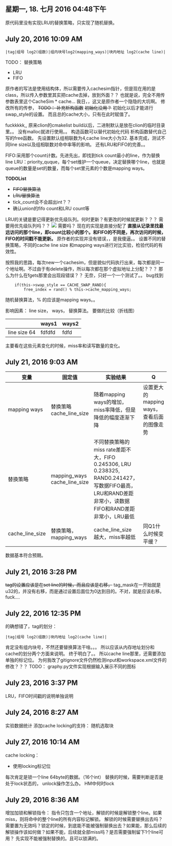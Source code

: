 ## 星期一, 18. 七月 2016 04:48下午 
原代码里没有实现LRU的替换策略，只实现了随机替换。
## July 20, 2016 10:09 AM
```
|tag|组号 log2(组数)|组内块号log2(mapping_ways)|块内地址 log2(cache line)|
```
TODO：
替换策略
+ LRU
+ FIFO

原作者的写法是使用结构体，所以需要传入cachesim指针，但是现在用的是class，所以传入参数里其实把cache去掉，放到外面？？
也就是说，完全不用传参数表里这个CacheSim * cache...
我日，，这又是原作者一个隐隐的大坑啊。
修改所有的传参，
~~TODO：
补充析构函数~~
~~初始化没用？~~
初始化以后才能进行swap_style的设置。
而且总的cache大小，只有在此时赋值了。

fuckkkkk,,
原来clion的cmakelist build以后，二进制默认是放在clion的临时目录里。。
没有malloc就进行使用。。
构造函数可以替代初始化代码
析构函数替代自己写的free函数。
先设置默认组相联数为4,cache line大小为32.
基本完成，测试不同line size以及组相联数对命中率等的影响。
还有LRU和FIFO的完善。。


FIFO:采用那个count计数。先进先出，即找到tick count最小的line，作为替换line
LRU：priority_quque，每个set维护一个queue，决定替换哪个line，也就是queue的数量是set的数量，而每个set里元素的个数是mapping ways。


**TODOList**

+ ~~FIFO替换算法~~
+ ~~LRU替换算法~~
+ tick_count会不会超出int？？
+ 确认union的fifo count和LRU count等

LRU的关键是要记得更新优先级队列。何时更新？有更改的时候就更新？？？
需要用优先级队列吗？？
![](http://my.csdn.net/uploads/201205/24/1337859321_3597.png)
需要吗？
现在的实现是直接分配了
**直接从记录里找最远访问的那个line，即count比较小的那个。和FIFO的不同是，再次访问的时候，FIFO的时间戳不能更新。**
原作者的实现并没有错误，，是我傻逼。。
设置不同的替换策略，不同的cache line size 和mapping ways进行对比实验，检验代码的有效性。


按照我的思路，每次new一个cachesim，但是貌似代码执行出来，每次都是同一个地址啊。不过由于有delete操作，所以每次都在那个虚拟地址上分配？？？
那么为什么在fgets那里会出现段错误？？
无奈，只好一个一个测试了。。
bug找到
```
    if(this->swap_style == CACHE_SWAP_RAND){
        free_index = rand() % this->cache_mapping_ways;
```
随机替换算法，% 的应该是mapping ways。。

影响因素：
line size， ways， 替换算法。
要做的比较（折线图）

||ways1|ways2|
|-|-|-|
|line size 64|fdfdfd|fdfd

主要看在这些元素变化的时候，miss率和读写数量的变化。
## July 21, 2016 9:03 AM

|变量|固定值|实验结果|Q|
|-|-|-|-|
|mapping ways|替换策略 cache_line_size|随着mapping ways的增加，miss率降低，但是降低的幅度逐渐下降|设置更大的mapping ways，查看后面的图像走势|
|替换策略|mapping_ways cache_line_size|不同替换策略的miss rate差距不大，FIFO 0.245306, LRU 0.238325, RAND0.241427，写数据FIFO最高，LRU和RAND差距非常小，读数据FIFO和RAND差距非常小，LRU最低||
|cache_line_size|替换策略，mapping_ways|cache_line_size 越大，miss率越低|同Q1什么时候变平缓？|

数据基本符合预期。

## July 21, 2016 3:28 PM
~~tag的设置应该是在set line的时候，而且应该是右移，~~
tag_mask在一开始就是u32的，并没有右移，而是通过设置后面位为0达到目的。不对，就是应该右移。
fuck....
## July 22, 2016 12:35 PM
的确想错了，tag的划分：
```
|tag|组号 log2(组数)|块内地址 log2(cache line)|
```
肯定没有组内块号，不然还要替换算法干啥。。。
所以应该从内存地址划分和cache的划分两个方面来说明。
终于明白了。。
所以cache line那里，还需要添加单独的标记位。
为何我改了gitignore文件仍然检测input和workspace.xml文件的修改？？？
TODO：
graphy.py文件实现根据输入展示不同的图标

## July 23, 2016 3:37 PM
LRU，FIFO时间戳的说明单独说明
## July 24, 2016 8:27 AM
实验数据统计
添加cache locking的支持：
随机选取块
## July 27, 2016 10:14 AM
cache locking：

+ 使用locking标记位


每次肯定是锁一个line 64byte的数据。（16个int）
替换的时候，需要判断是否是处于lock状态的，
unlock操作怎么办。
HM中何时lock
## July 29, 2016 8:36 AM
增加加锁和解锁指令：
指令只包含一个地址，解锁的时候是解锁整个line。如果miss，则将命中的整个line的所有内容标记解锁。
解锁的时候需要替换出去吗？需要置为无效吗？锁定的时候，到底能不能被强制替换出去？如果能，那么后续的解锁操作该如何做？如果不能，后续就全部miss吗？是否需要强制留下1个line可用？
先实现不能被强制替换的。且可以锁满的。




















